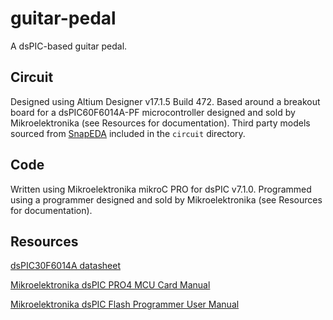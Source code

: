 # guitar-pedal
A dsPIC-based guitar pedal.

## Circuit

Designed using Altium Designer v17.1.5 Build 472. Based around a breakout board for a dsPIC60F6014A-PF microcontroller designed and sold by Mikroelektronika (see Resources for documentation). Third party models sourced from [SnapEDA](https://www.snapeda.com/home/) included in the `circuit` directory.

## Code

Written using Mikroelektronika mikroC PRO for dsPIC v7.1.0. Programmed using a programmer designed and sold by Mikroelektronika (see Resources for documentation).

## Resources

[dsPIC30F6014A datasheet](http://ww1.microchip.com/downloads/en/devicedoc/70143e.pdf)

[Mikroelektronika dsPIC PRO4 MCU Card Manual](https://download.mikroe.com/documents/full-featured-boards/easy/dspicpro-v4/dspicpro4-mcu-cards-manual-v100.pdf)

[Mikroelektronika dsPIC Flash Programmer User Manual](http://www.rlx.sk/mikroelektronika/dspicflash_manual_v102.pdf)
